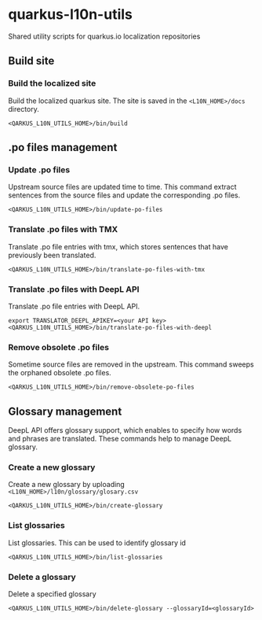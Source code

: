 # quarkus-l10n-utils

Shared utility scripts for quarkus.io localization repositories

## Build site

### Build the localized site

Build the localized quarkus site. The site is saved in the `<L10N_HOME>/docs` directory.

```
<QARKUS_L10N_UTILS_HOME>/bin/build
```

## .po files management

### Update .po files

Upstream source files are updated time to time. This command extract sentences from the source files and update the corresponding .po files.

```
<QARKUS_L10N_UTILS_HOME>/bin/update-po-files
```
### Translate .po files with TMX

Translate .po file entries with tmx, which stores sentences that have previously been translated.

```
<QARKUS_L10N_UTILS_HOME>/bin/translate-po-files-with-tmx
```

### Translate .po files with DeepL API

Translate .po file entries with DeepL API.

```
export TRANSLATOR_DEEPL_APIKEY=<your API key>
<QARKUS_L10N_UTILS_HOME>/bin/translate-po-files-with-deepl
```

### Remove obsolete .po files

Sometime source files are removed in the upstream. This command sweeps the orphaned obsolete .po files.

```
<QARKUS_L10N_UTILS_HOME>/bin/remove-obsolete-po-files
```

## Glossary management

DeepL API offers glossary support, which enables to specify how words and phrases are translated.
These commands help to manage DeepL glossary.

### Create a new glossary

Create a new glossary by uploading `<L10N_HOME>/l10n/glossary/glosary.csv`

```
<QARKUS_L10N_UTILS_HOME>/bin/create-glossary
```

### List glossaries

List glossaries. This can be used to identify glossary id

```
<QARKUS_L10N_UTILS_HOME>/bin/list-glossaries
```

### Delete a glossary

Delete a specified glossary

```
<QARKUS_L10N_UTILS_HOME>/bin/delete-glossary --glossaryId=<glossaryId>
```

